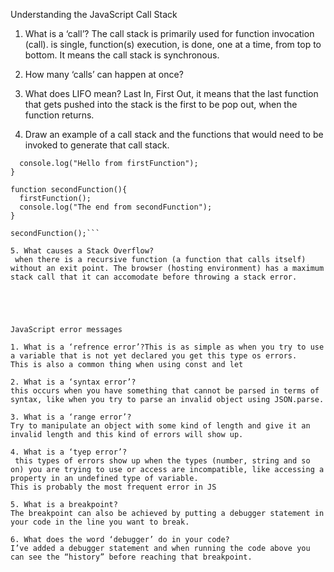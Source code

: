 Understanding the JavaScript Call Stack 

1. What is a ‘call’?
The call stack is primarily used for function invocation (call).
is single, function(s) execution, is done, one at a time, from top to bottom. It means the call stack is synchronous.

2. How many ‘calls’ can happen at once?
3. What does LIFO mean?
 Last In, First Out,
 it means that the last function that gets pushed into the stack is the first to be pop out, when the function returns.

4. Draw an example of a call stack and the functions that would need to be invoked to generate that call stack.
```function firstFunction(){
  console.log("Hello from firstFunction");
}

function secondFunction(){
  firstFunction();
  console.log("The end from secondFunction");
}

secondFunction();```

5. What causes a Stack Overflow?
 when there is a recursive function (a function that calls itself) without an exit point. The browser (hosting environment) has a maximum stack call that it can accomodate before throwing a stack error.





JavaScript error messages

1. What is a ‘refrence error’?This is as simple as when you try to use a variable that is not yet declared you get this type os errors.
This is also a common thing when using const and let

2. What is a ‘syntax error’?
this occurs when you have something that cannot be parsed in terms of syntax, like when you try to parse an invalid object using JSON.parse.

3. What is a ‘range error’?
Try to manipulate an object with some kind of length and give it an invalid length and this kind of errors will show up.

4. What is a ‘tyep error’?
 this types of errors show up when the types (number, string and so on) you are trying to use or access are incompatible, like accessing a property in an undefined type of variable.
This is probably the most frequent error in JS

5. What is a breakpoint?
The breakpoint can also be achieved by putting a debugger statement in your code in the line you want to break.

6. What does the word ‘debugger’ do in your code?
I’ve added a debugger statement and when running the code above you can see the “history” before reaching that breakpoint.